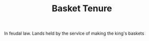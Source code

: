 ---
title: Basket Tenure
permalink: "/definitions/basket-tenure.html"
body: In feudal law. Lands held by the servlce of making the king's baskets
published_at: '2018-07-07'
layout: post
---